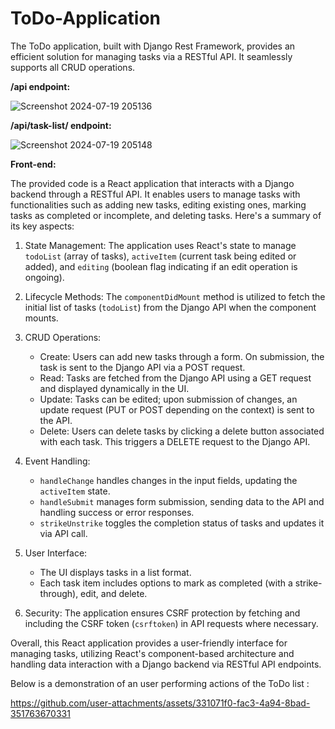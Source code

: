 # ToDo-Application

The ToDo application, built with Django Rest Framework, provides an efficient solution for managing tasks via a RESTful API. It seamlessly supports all CRUD operations.

**/api endpoint:**

![Screenshot 2024-07-19 205136](https://github.com/user-attachments/assets/160d3c94-59a2-4c43-8a26-dcfc843dc22b)

**/api/task-list/ endpoint:**

![Screenshot 2024-07-19 205148](https://github.com/user-attachments/assets/681a696a-ef6d-46a7-a3c6-8bbfb7848285)

**Front-end:**

The provided code is a React application that interacts with a Django backend through a RESTful API. It enables users to manage tasks with functionalities such as adding new tasks, editing existing ones, marking tasks as completed or incomplete, and deleting tasks. Here's a summary of its key aspects:

1. State Management: The application uses React's state to manage `todoList` (array of tasks), `activeItem` (current task being edited or added), and `editing` (boolean flag indicating if an edit operation is ongoing).

2. Lifecycle Methods: The `componentDidMount` method is utilized to fetch the initial list of tasks (`todoList`) from the Django API when the component mounts.

3. CRUD Operations: 
   - Create: Users can add new tasks through a form. On submission, the task is sent to the Django API via a POST request.
   - Read: Tasks are fetched from the Django API using a GET request and displayed dynamically in the UI.
   - Update: Tasks can be edited; upon submission of changes, an update request (PUT or POST depending on the context) is sent to the API.
   - Delete: Users can delete tasks by clicking a delete button associated with each task. This triggers a DELETE request to the Django API.

4. Event Handling: 
   - `handleChange` handles changes in the input fields, updating the `activeItem` state.
   - `handleSubmit` manages form submission, sending data to the API and handling success or error responses.
   - `strikeUnstrike` toggles the completion status of tasks and updates it via API call.

5. User Interface: 
   - The UI displays tasks in a list format.
   - Each task item includes options to mark as completed (with a strike-through), edit, and delete.

6. Security: The application ensures CSRF protection by fetching and including the CSRF token (`csrftoken`) in API requests where necessary.

Overall, this React application provides a user-friendly interface for managing tasks, utilizing React's component-based architecture and handling data interaction with a Django backend via RESTful API endpoints.

Below is a demonstration of an user performing actions of the ToDo list : 

https://github.com/user-attachments/assets/331071f0-fac3-4a94-8bad-351763670331
